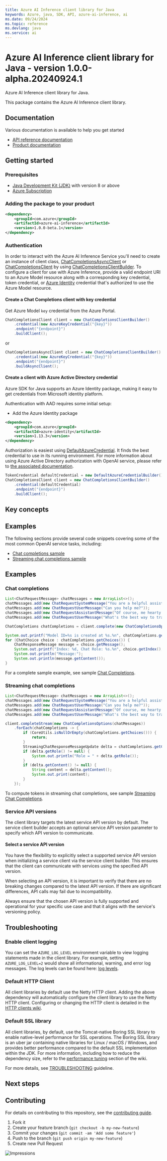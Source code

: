 ```yaml
---
title: Azure AI Inference client library for Java
keywords: Azure, java, SDK, API, azure-ai-inference, ai
ms.date: 09/24/2024
ms.topic: reference
ms.devlang: java
ms.service: ai
---
```

# Azure AI Inference client library for Java - version 1.0.0-alpha.20240924.1 


Azure AI Inference client library for Java.

This package contains the Azure AI Inference client library.

## Documentation

Various documentation is available to help you get started

- [API reference documentation][docs]
- [Product documentation][product_documentation]

## Getting started

### Prerequisites

- [Java Development Kit (JDK)][jdk] with version 8 or above
- [Azure Subscription][azure_subscription]

### Adding the package to your product

[//]: # ({x-version-update-start;com.azure:azure-ai-inference;current})
```xml
<dependency>
    <groupId>com.azure</groupId>
    <artifactId>azure-ai-inference</artifactId>
    <version>1.0.0-beta.1</version>
</dependency>
```
[//]: # ({x-version-update-end})

### Authentication

In order to interact with the Azure AI Inference Service you'll need to create an instance of client class,
[ChatCompletionsAsyncClient][chat_completions_client_async] or [ChatCompletionsClient][chat_completions_client_sync] by using
[ChatCompletionsClientBuilder][chat_completions_client_builder]. To configure a client for use with
Azure Inference, provide a valid endpoint URI to an Azure Model resource along with a corresponding key credential,
token credential, or [Azure Identity][azure_identity] credential that's authorized to use the Azure Model resource.

#### Create a Chat Completions client with key credential
Get Azure Model `key` credential from the Azure Portal.

```java readme-sample-createSyncClientKeyCredential
ChatCompletionsClient client = new ChatCompletionsClientBuilder()
    .credential(new AzureKeyCredential("{key}"))
    .endpoint("{endpoint}")
    .buildClient();
```
or
```java readme-sample-createAsyncClientKeyCredential
ChatCompletionsAsyncClient client = new ChatCompletionsClientBuilder()
    .credential(new AzureKeyCredential("{key}"))
    .endpoint("{endpoint}")
    .buildAsyncClient();
```

#### Create a client with Azure Active Directory credential
Azure SDK for Java supports an Azure Identity package, making it easy to get credentials from Microsoft identity
platform.

Authentication with AAD requires some initial setup:
* Add the Azure Identity package

[//]: # ({x-version-update-start;com.azure:azure-identity;dependency})
```xml
<dependency>
    <groupId>com.azure</groupId>
    <artifactId>azure-identity</artifactId>
    <version>1.13.3</version>
</dependency>
```
[//]: # ({x-version-update-end})

Authorization is easiest using [DefaultAzureCredential][wiki_identity]. It finds the best credential to use in its
running environment. For more information about using Azure Active Directory authorization with OpenAI service, please
refer to [the associated documentation][aad_authorization].

```java readme-sample-createChatCompletionsClientWithAAD
TokenCredential defaultCredential = new DefaultAzureCredentialBuilder().build();
ChatCompletionsClient client = new ChatCompletionsClientBuilder()
    .credential(defaultCredential)
    .endpoint("{endpoint}")
    .buildClient();
```

## Key concepts

## Examples
The following sections provide several code snippets covering some of the most common OpenAI service tasks, including:

* [Chat completions sample](#chat-completions "Chat completions")
* [Streaming chat completions sample](#streaming-chat-completions "Streaming chat completions")
<!--
* [Embeddings sample](#text-embeddings "Text Embeddings")
-->

## Examples

### Chat completions

```java readme-sample-getChatCompletions
List<ChatRequestMessage> chatMessages = new ArrayList<>();
chatMessages.add(new ChatRequestSystemMessage("You are a helpful assistant. You will talk like a pirate."));
chatMessages.add(new ChatRequestUserMessage("Can you help me?"));
chatMessages.add(new ChatRequestAssistantMessage("Of course, me hearty! What can I do for ye?"));
chatMessages.add(new ChatRequestUserMessage("What's the best way to train a parrot?"));

ChatCompletions chatCompletions = client.complete(new ChatCompletionsOptions(chatMessages));

System.out.printf("Model ID=%s is created at %s.%n", chatCompletions.getId(), chatCompletions.getCreated());
for (ChatChoice choice : chatCompletions.getChoices()) {
    ChatResponseMessage message = choice.getMessage();
    System.out.printf("Index: %d, Chat Role: %s.%n", choice.getIndex(), message.getRole());
    System.out.println("Message:");
    System.out.println(message.getContent());
}
```
For a complete sample example, see sample [Chat Completions][sample_get_chat_completions].

### Streaming chat completions

```java readme-sample-getChatCompletionsStream
List<ChatRequestMessage> chatMessages = new ArrayList<>();
chatMessages.add(new ChatRequestSystemMessage("You are a helpful assistant. You will talk like a pirate."));
chatMessages.add(new ChatRequestUserMessage("Can you help me?"));
chatMessages.add(new ChatRequestAssistantMessage("Of course, me hearty! What can I do for ye?"));
chatMessages.add(new ChatRequestUserMessage("What's the best way to train a parrot?"));

client.completeStream(new ChatCompletionsOptions(chatMessages))
    .forEach(chatCompletions -> {
        if (CoreUtils.isNullOrEmpty(chatCompletions.getChoices())) {
            return;
        }
        StreamingChatResponseMessageUpdate delta = chatCompletions.getChoices().get(0).getDelta();
        if (delta.getRole() != null) {
            System.out.println("Role = " + delta.getRole());
        }
        if (delta.getContent() != null) {
            String content = delta.getContent();
            System.out.print(content);
        }
    });
```

To compute tokens in streaming chat completions, see sample [Streaming Chat Completions][sample_get_chat_completions_streaming].

<!--
### Text embeddings

```java readme-sample-getEmbedding
```
For a complete sample example, see sample [Embedding][sample_get_embedding].

-->

### Service API versions

The client library targets the latest service API version by default.
The service client builder accepts an optional service API version parameter to specify which API version to communicate.

#### Select a service API version

You have the flexibility to explicitly select a supported service API version when initializing a service client via the service client builder.
This ensures that the client can communicate with services using the specified API version.

When selecting an API version, it is important to verify that there are no breaking changes compared to the latest API version.
If there are significant differences, API calls may fail due to incompatibility.

Always ensure that the chosen API version is fully supported and operational for your specific use case and that it aligns with the service's versioning policy.

## Troubleshooting
### Enable client logging
You can set the `AZURE_LOG_LEVEL` environment variable to view logging statements made in the client library. For
example, setting `AZURE_LOG_LEVEL=2` would show all informational, warning, and error log messages. The log levels can
be found here: [log levels][logLevels].

### Default HTTP Client
All client libraries by default use the Netty HTTP client. Adding the above dependency will automatically configure
the client library to use the Netty HTTP client. Configuring or changing the HTTP client is detailed in the
[HTTP clients wiki](https://github.com/Azure/azure-sdk-for-java/wiki/Configure-HTTP-Clients).

### Default SSL library
All client libraries, by default, use the Tomcat-native Boring SSL library to enable native-level performance for SSL
operations. The Boring SSL library is an uber jar containing native libraries for Linux / macOS / Windows, and provides
better performance compared to the default SSL implementation within the JDK. For more information, including how to
reduce the dependency size, refer to the [performance tuning][performance_tuning] section of the wiki.

For more details, see [TROUBLESHOOTING][troubleshooting] guideline.

## Next steps

## Contributing

For details on contributing to this repository, see the [contributing guide](https://github.com/Azure/azure-sdk-for-java/blob/main/CONTRIBUTING.md).

1. Fork it
1. Create your feature branch (`git checkout -b my-new-feature`)
1. Commit your changes (`git commit -am 'Add some feature'`)
1. Push to the branch (`git push origin my-new-feature`)
1. Create new Pull Request

<!-- LINKS -->
[product_documentation]: https://azure.microsoft.com/services/
[docs]: https://aka.ms/azsdk/azure-ai-inference/java/reference
[jdk]: https://learn.microsoft.com/azure/developer/java/fundamentals/
[aad_authorization]: /azure/cognitive-services/authentication#authenticate-with-azure-active-directory
[azure_subscription]: https://azure.microsoft.com/free/
[azure_identity]: https://github.com/Azure/azure-sdk-for-java/blob/main/sdk/identity/azure-identity
[sample_get_chat_completions]: https://github.com/Azure/azure-sdk-for-java/blob/main/sdk/ai/azure-ai-inference/src/samples/java/com/azure/ai/inference/usage/BasicChatSample.java
[sample_get_chat_completions_streaming]: https://github.com/Azure/azure-sdk-for-java/blob/main/sdk/ai/azure-ai-inference/src/samples/java/com/azure/ai/inference/usage/StreamingChatSample.java 
[chat_completions_client_async]: https://github.com/Azure/azure-sdk-for-java/blob/main/sdk/ai/azure-ai-inference/src/main/java/com/azure/ai/inference/ChatCompletionsAsyncClient.java
[chat_completions_client_builder]: https://github.com/Azure/azure-sdk-for-java/blob/main/sdk/ai/azure-ai-inference/src/main/java/com/azure/ai/inference/ChatCompletionsClientBuilder.java
[chat_completions_client_sync]: https://github.com/Azure/azure-sdk-for-java/blob/main/sdk/ai/azure-ai-inference/src/main/java/com/azure/ai/inference/ChatCompletionsClient.java
[logLevels]: https://github.com/Azure/azure-sdk-for-java/blob/main/sdk/core/azure-core/src/main/java/com/azure/core/util/logging/ClientLogger.java
[performance_tuning]: https://github.com/Azure/azure-sdk-for-java/wiki/Performance-Tuning
[troubleshooting]: https://github.com/Azure/azure-sdk-for-java/blob/main/sdk/openai/azure-ai-openai/TROUBLESHOOTING.md
[wiki_identity]: https://learn.microsoft.com/azure/developer/java/sdk/identity

![Impressions](https://azure-sdk-impressions.azurewebsites.net/api/impressions/azure-sdk-for-java%2Fsdk%2Fai%2Fazure-ai-inference%2FREADME.png)

